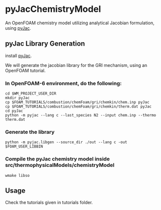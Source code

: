 # pyJacChemistryModel

An OpenFOAM chemistry model utilizing analytical Jacobian formulation, using [pyJac](https://github.com/SLACKHA/pyJac).

## pyJac Library Generation

install [pyJac](https://github.com/SLACKHA/pyJac).

We will generate the jacobian library for the GRI mechanism, using an OpenFOAM tutorial.

### In OpenFOAM-6 environment, do the following:

```
cd $WM_PROJECT_USER_DIR
mkdir pyJac
cp $FOAM_TUTORIALS/combustion/chemFoam/gri/chemkin/chem.inp pyJac
cp $FOAM_TUTORIALS/combustion/chemFoam/gri/chemkin/therm.dat pyJac
cd pyJac
python -m pyjac --lang c --last_species N2 --input chem.inp --thermo therm.dat
```

### Generate the library

```
python -m pyjac.libgen --source_dir ./out --lang c -out $FOAM_USER_LIBBIN
```

### Compile the pyJac chemistry model inside src/thermophysicalModels/chemistryModel

```
wmake libso
```

## Usage

Check the tutorials given in tutorials folder.
